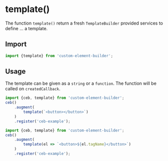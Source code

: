 # template()

The function `template()` return a fresh `TemplateBuilder` provided services to define ... a template.

## Import

```javascript
import {template} from 'custom-element-builder';
```

## Usage

The template can be given as a `string` or a `function`. The function will be called on `createdCallback`.

```javascript
import {ceb, template} from 'custom-element-builder';
ceb()
    .augment(
        template(`<button></button>`)
    )
    .register('ceb-example');
```

```javascript
import {ceb, template} from 'custom-element-builder';
ceb()
    .augment(
        template(el => `<button>${el.tagName}</button>`)
    )
    .register('ceb-example');
```
